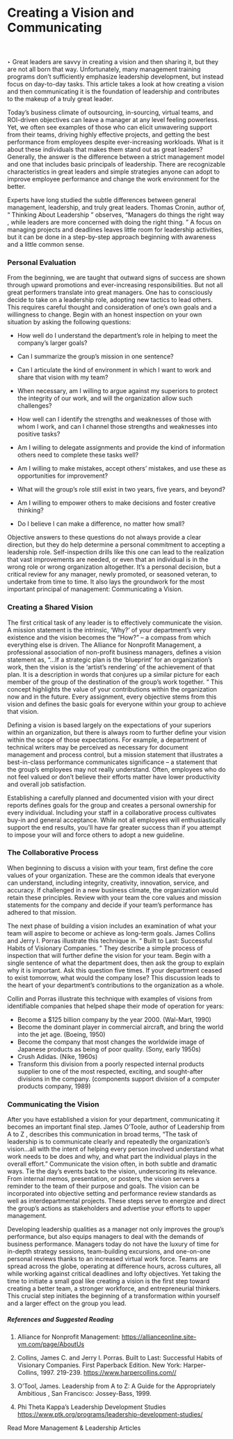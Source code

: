 # Creating a Vision and Communicating 

<br><br>‣
Great leaders are savvy in creating a vision and then sharing it, but they are not all born that way. Unfortunately, many management training programs don’t sufficiently emphasize leadership development, but instead focus on day-to-day tasks. This article takes a look at how creating a vision and then communicating it is the foundation of leadership and contributes to the makeup of a truly great leader.

Today’s business climate of outsourcing, in-sourcing, virtual teams, and ROI-driven objectives can leave a manager at any level feeling powerless. Yet, we often see examples of those who can elicit unwavering support from their teams, driving highly effective projects, and getting the best performance from employees despite ever-increasing workloads. What is it about these individuals that makes them stand out as great leaders? Generally, the answer is the difference between a strict management model and one that includes basic principals of leadership. There are recognizable characteristics in great leaders and simple strategies anyone can adopt to improve employee performance and change the work environment for the better.

Experts have long studied the subtle differences between general management, leadership, and truly great leaders. Thomas Cronin, author of, “ Thinking About Leadership ” observes, “Managers do things the right way , while leaders are more concerned with doing the right thing. ” A focus on managing projects and deadlines leaves little room for leadership activities, but it can be done in a step-by-step approach beginning with awareness and a little common sense.


### Personal Evaluation

From the beginning, we are taught that outward signs of success are shown through upward promotions and ever-increasing responsibilities. But not all great performers translate into great managers. One has to consciously decide to take on a leadership role, adopting new tactics to lead others. This requires careful thought and consideration of one’s own goals and a willingness to change. Begin with an honest inspection on your own situation by asking the following questions:

* How well do I understand the department’s role in helping to meet the company’s larger goals?
* Can I summarize the group’s mission in one sentence?
* Can I articulate the kind of environment in which I want to work and share that vision with my team?

* When necessary, am I willing to argue against my superiors to protect the integrity of our work, and will the organization allow such challenges?
* How well can I identify the strengths and weaknesses of those with whom I work, and can I channel those strengths and weaknesses into positive tasks?
* Am I willing to delegate assignments and provide the kind of information others need to complete these tasks well?
* Am I willing to make mistakes, accept others’ mistakes, and use these as opportunities for improvement?
* What will the group’s role still exist in two years, five years, and beyond?
* Am I willing to empower others to make decisions and foster creative thinking?
* Do I believe I can make a difference, no matter how small?

Objective answers to these questions do not always provide a clear direction, but they do help determine a personal commitment to accepting a leadership role. Self-inspection drills like this one can lead to the realization that vast improvements are needed, or even that an individual is in the wrong role or wrong organization altogether. It’s a personal decision, but a critical review for any manager, newly promoted, or seasoned veteran, to undertake from time to time. It also lays the groundwork for the most important principal of management: Communicating a Vision.


### Creating a Shared Vision
The first critical task of any leader is to effectively communicate the vision. A mission statement is the intrinsic, ‘Why?’ of your department’s very existence and the vision becomes the “How?” – a compass from which everything else is driven. The Alliance for Nonprofit Management, a professional association of non-profit business managers, defines a vision statement as, “…If a strategic plan is the ‘blueprint’ for an organization’s work, then the vision is the ‘artist’s rendering’ of the achievement of that plan. It is a description in words that conjures up a similar picture for each member of the group of the destination of the group’s work together. “ This concept highlights the value of your contributions within the organization now and in the future. Every assignment, every objective stems from this vision and defines the basic goals for everyone within your group to achieve that vision.

Defining a vision is based largely on the expectations of your superiors within an organization, but there is always room to further define your vision within the scope of those expectations. For example, a department of technical writers may be perceived as necessary for document management and process control, but a mission statement that illustrates a best-in-class performance communicates significance – a statement that the group’s employees may not really understand. Often, employees who do not feel valued or don’t believe their efforts matter have lower productivity and overall job satisfaction.

Establishing a carefully planned and documented vision with your direct reports defines goals for the group and creates a personal ownership for every individual. Including your staff in a collaborative process cultivates buy-in and general acceptance. While not all employees will enthusiastically support the end results, you’ll have far greater success than if you attempt to impose your will and force others to adopt a new guideline.


### The Collaborative Process

When beginning to discuss a vision with your team, first define the core values of your organization. These are the common ideals that everyone can understand, including integrity, creativity, innovation, service, and accuracy. If challenged in a new business climate, the organization would retain these principles. Review with your team the core values and mission statements for the company and decide if your team’s performance has adhered to that mission.

The next phase of building a vision includes an examination of what your team will aspire to become or achieve as long-term goals. James Collins and Jerry I. Porras illustrate this technique in. “ Built to Last: Successful Habits of Visionary Companies. ” They describe a simple process of inspection that will further define the vision for your team. Begin with a single sentence of what the department does, then ask the group to explain why it is important. Ask this question five times. If your department ceased to exist tomorrow, what would the company lose? This discussion leads to the heart of your department’s contributions to the organization as a whole.



Collin and Porras illustrate this technique with examples of visions from identifiable companies that helped shape their mode of operation for years:

* Become a $125 billion company by the year 2000. (Wal-Mart, 1990)
* Become the dominant player in commercial aircraft, and bring the world into the jet age. (Boeing, 1950)
* Become the company that most changes the worldwide image of Japanese products as being of poor quality. (Sony, early 1950s)
* Crush Adidas. (Nike, 1960s)
* Transform this division from a poorly respected internal products supplier to one of the most respected, exciting, and sought-after divisions in the company. (components support division of a computer products company, 1989)

### Communicating the Vision

After you have established a vision for your department, communicating it becomes an important final step. James O’Toole, author of Leadership from A to Z , describes this communication in broad terms, “The task of leadership is to communicate clearly and repeatedly the organization’s vision…all with the intent of helping every person involved understand what work needs to be does and why, and what part the individual plays in the overall effort.” Communicate the vision often, in both subtle and dramatic ways. Tie the day’s events back to the vision, underscoring its relevance. From internal memos, presentation, or posters, the vision servers a reminder to the team of their purpose and goals. The vision can be incorporated into objective setting and performance review standards as well as interdepartmental projects. These steps serve to energize and direct the group’s actions as stakeholders and advertise your efforts to upper management.

Developing leadership qualities as a manager not only improves the group’s performance, but also equips managers to deal with the demands of business performance. Managers today do not have the luxury of time for in-depth strategy sessions, team-building excursions, and one-on-one personal reviews thanks to an increased virtual work force. Teams are spread across the globe, operating at difference hours, across cultures, all while working against critical deadlines and lofty objectives. Yet taking the time to initiate a small goal like creating a vision is the first step toward creating a better team, a stronger workforce, and entrepreneurial thinkers. This crucial step initiates the beginning of a transformation within yourself and a larger effect on the group you lead.

##### References and Suggested Reading 
 

1. Alliance for Nonprofit Management: https://allianceonline.site-ym.com/page/AboutUs

2. Collins, James C. and Jerry I. Porras. Built to Last: Successful Habits of Visionary Companies. First Paperback Edition. New York: Harper-Collins, 1997. 219-239. https://www.harpercollins.com//

3. O’Tool, James. Leadership from A to Z: A Guide for the Appropriately Ambitious , San Francisco: Jossey-Bass, 1999.

4. Phi Theta Kappa’s Leadership Development Studies https://www.ptk.org/programs/leadership-development-studies/

Read More Management & Leadership Articles
